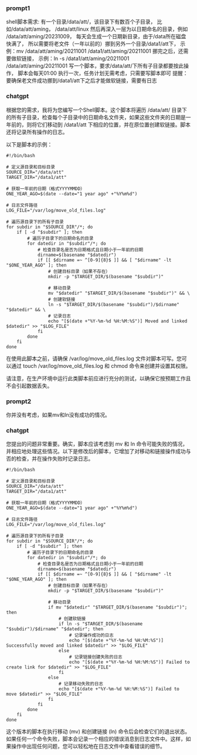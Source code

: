 ### prompt1
shell脚本需求:
有一个目录/data/att/，该目录下有数百个子目录，
比如/data/att/aming，  /data/att/linux
然后再深入一层为以日期命名的目录，例如 /data/att/aming/20231009，
每天会生成一个日期新目录，由于/data所在磁盘快满了，
所以需要将老文件（一年以前的）挪到另外一个目录/data1/att下，
示例：mv   /data/att/aming/20211001  /data1/att/aming/20211001
挪完之后，还需要做软链接，
示例：ln -s /data1/att/aming/20211001  /data/att/aming/20211001
写一个脚本，要求/data/att/下所有子目录都要按此操作，
脚本会每天01:00 执行一次，任务计划无需考虑，只需要写脚本即可
提醒：要确保老文件成功挪到/data1/att下之后才能做软链接，需要有日志

### chatgpt
根据您的需求，我将为您编写一个Shell脚本。这个脚本将遍历 /data/att/ 目录下的所有子目录，检查每个子目录中的日期命名文件夹，如果这些文件夹的日期是一年前的，则将它们移动到 /data1/att 下相应的位置，并在原位置创建软链接。脚本还将记录所有操作的日志。

以下是脚本的示例：
```
#!/bin/bash

# 定义源目录和目标目录
SOURCE_DIR="/data/att"
TARGET_DIR="/data1/att"

# 获取一年前的日期（格式YYYYMMDD）
ONE_YEAR_AGO=$(date --date="1 year ago" +"%Y%m%d")

# 日志文件路径
LOG_FILE="/var/log/move_old_files.log"

# 遍历源目录下的所有子目录
for subdir in "$SOURCE_DIR"/*; do
    if [ -d "$subdir" ]; then
        # 遍历子目录下的日期命名的目录
        for datedir in "$subdir"/*; do
            # 检查目录名是否为日期格式且日期小于一年前的日期
            dirname=$(basename "$datedir")
            if [[ $dirname =~ ^[0-9]{8}$ ]] && [ "$dirname" -lt "$ONE_YEAR_AGO" ]; then
                # 创建目标目录（如果不存在）
                mkdir -p "$TARGET_DIR/$(basename "$subdir")"

                # 移动目录
                mv "$datedir" "$TARGET_DIR/$(basename "$subdir")" && \
                # 创建软链接
                ln -s "$TARGET_DIR/$(basename "$subdir")/$dirname" "$datedir" && \
                # 记录日志
                echo "[$(date +"%Y-%m-%d %H:%M:%S")] Moved and linked $datedir" >> "$LOG_FILE"
            fi
        done
    fi
done
```

在使用此脚本之前，请确保 /var/log/move_old_files.log 文件对脚本可写。您可以通过 touch /var/log/move_old_files.log 和 chmod 命令来创建并设置其权限。

请注意，在生产环境中运行此类脚本前应进行充分的测试，以确保它按预期工作且不会引起数据丢失。

### prompt2
你并没有考虑，如果mv和ln没有成功的情况。

### chatgpt
您提出的问题非常重要。确实，脚本应该考虑到 mv 和 ln 命令可能失败的情况，并相应地处理这些情况。以下是修改后的脚本，它增加了对移动和链接操作成功与否的检查，并在操作失败时记录日志。

```
#!/bin/bash

# 定义源目录和目标目录
SOURCE_DIR="/data/att"
TARGET_DIR="/data1/att"

# 获取一年前的日期（格式YYYYMMDD）
ONE_YEAR_AGO=$(date --date="1 year ago" +"%Y%m%d")

# 日志文件路径
LOG_FILE="/var/log/move_old_files.log"

# 遍历源目录下的所有子目录
for subdir in "$SOURCE_DIR"/*; do
    if [ -d "$subdir" ]; then
        # 遍历子目录下的日期命名的目录
        for datedir in "$subdir"/*; do
            # 检查目录名是否为日期格式且日期小于一年前的日期
            dirname=$(basename "$datedir")
            if [[ $dirname =~ ^[0-9]{8}$ ]] && [ "$dirname" -lt "$ONE_YEAR_AGO" ]; then
                # 创建目标目录（如果不存在）
                mkdir -p "$TARGET_DIR/$(basename "$subdir")"

                # 移动目录
                if mv "$datedir" "$TARGET_DIR/$(basename "$subdir")"; then
                    # 创建软链接
                    if ln -s "$TARGET_DIR/$(basename "$subdir")/$dirname" "$datedir"; then
                        # 记录操作成功的日志
                        echo "[$(date +"%Y-%m-%d %H:%M:%S")] Successfully moved and linked $datedir" >> "$LOG_FILE"
                    else
                        # 记录链接创建失败的日志
                        echo "[$(date +"%Y-%m-%d %H:%M:%S")] Failed to create link for $datedir" >> "$LOG_FILE"
                    fi
                else
                    # 记录移动失败的日志
                    echo "[$(date +"%Y-%m-%d %H:%M:%S")] Failed to move $datedir" >> "$LOG_FILE"
                fi
            fi
        done
    fi
done
```
这个版本的脚本在执行移动 (mv) 和创建链接 (ln) 命令后会检查它们的退出状态。如果任何一个命令失败，脚本会记录一个相应的错误消息到日志文件中。这样，如果操作中出现任何问题，您可以轻松地在日志文件中查看错误的细节。

